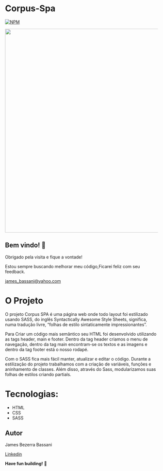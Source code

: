 # Corpus-Spa

[![NPM](https://img.shields.io/npm/l/react)](https://github.com/Jheimys/Electronic_battery/blob/master/LICENCE)

 <p align=center>
    <image width="670" heigth="670" src='https://github.com/Jheimys/assets/blob/master/corpus_spa.png'>
  </p>


## Bem vindo! 👋

Obrigado pela visita e fique a vontade!

Estou sempre buscando melhorar meu código,Ficarei feliz com seu feedback.

james_bassani@yahoo.com

# O Projeto

O projeto Corpus SPA é uma página web onde todo layout foi estilizado usando SASS, do inglês Syntactically Awesome Style Sheets, significa, numa tradução livre, “folhas de estilo sintaticamente impressionantes”.

Para Criar um código mais semântico seu HTML foi desenvolvido utilizando as tags header, main e footer. Dentro da tag header criamos 
o menu de navegação, dentro da tag main encontram-se os textos e as imagens e dentro da tag footer está o nosso rodapé.

Com o SASS fica mais fácil manter, atualizar e editar o código. Durante a estilização do projeto trabalhamos com a criação de variáveis,
funções e aninhamento de classes. Além disso, através do Sass, modularizamos suas folhas de estilos criando partials. 


# Tecnologias:

- HTML
- CSS 
- SASS

## Autor

James Bezerra Bassani

[Linkedin](https://www.linkedin.com/in/jheimys/)

**Have fun building!** 🚀
